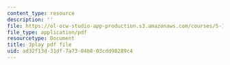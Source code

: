 ```yaml
---
content_type: resource
description: ''
file: https://ol-ocw-studio-app-production.s3.amazonaws.com/courses/5-111-principles-of-chemical-science-fall-2008/ad32f13d31df7a7304b803cdd98289c4_wnOOQnW5Un4.pdf
file_type: application/pdf
resourcetype: Document
title: 3play pdf file
uid: ad32f13d-31df-7a73-04b8-03cdd98289c4
---
```

